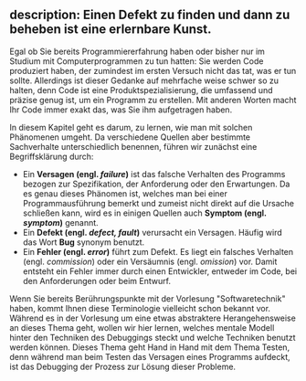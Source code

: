 description: Einen Defekt zu finden und dann zu beheben ist eine erlernbare Kunst.
---
Egal ob Sie bereits Programmiererfahrung haben oder bisher nur im Studium mit Computerprogrammen 
zu tun hatten: Sie werden Code produziert haben, der zumindest im ersten Versuch nicht das tat, 
was er tun sollte.
Allerdings ist dieser Gedanke auf mehrfache weise schwer so zu halten, denn Code ist eine 
Produktspezialisierung, die umfassend und präzise genug ist, um ein Programm zu erstellen.
Mit anderen Worten macht Ihr Code immer exakt das, was Sie ihm aufgetragen haben.

In diesem Kapitel geht es darum, zu lernen, wie man mit solchen Phänomenen umgeht. 
Da verschiedene Quellen aber bestimmte Sachverhalte unterschiedlich benennen, führen wir zunächst
eine Begriffsklärung durch:

- Ein **Versagen (engl. _failure_)** ist das falsche Verhalten des Programms bezogen zur 
  Spezifikation, 
  der Anforderung oder den Erwartungen.
  Da es genau dieses Phänomen ist, welches man bei einer Programmausführung bemerkt und zumeist 
  nicht direkt auf die Ursache schließen kann, wird es in einigen Quellen auch 
  **Symptom (engl. _symptom_)** genannt. 
- Ein **Defekt (engl. _defect, fault_)** verursacht ein Versagen.
  Häufig wird das Wort **Bug** synonym benutzt.
- Ein **Fehler (engl. _error_)** führt zum Defekt. 
  Es liegt ein falsches Verhalten (engl. _commission_) oder ein Versäumnis (engl. _omission_) vor.
  Damit entsteht ein Fehler immer durch einen Entwickler, entweder im Code, bei den 
  Anforderungen oder beim Entwurf.

Wenn Sie bereits Berührungspunkte mit der Vorlesung "Softwaretechnik" haben, kommt Ihnen diese 
Terminologie vielleicht schon bekannt vor.
Während es in der Vorlesung um eine etwas abstraktere Herangehensweise an dieses Thema geht, 
wollen wir hier lernen, welches mentale Modell hinter den Techniken des Debuggings steckt und 
welche Techniken benutzt werden können.
Dieses Thema geht Hand in Hand mit dem Thema Testen, denn während man beim Testen das Versagen 
eines Programms aufdeckt, ist das Debugging der Prozess zur Lösung dieser Probleme.
